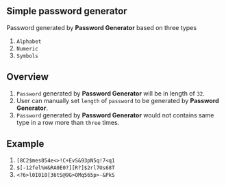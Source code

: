 Simple password generator
--
Password generated by **Password Generator** based on three types
1. `Alphabet`
2. `Numeric`
3. `Symbols`

Overview
--
1. `Password` generated by **Password Generator** will be in length of `32`.
2. User can manually set `length` of `password` to be generated by **Password Generator**.
3. `Password` generated by **Password Generator** would not contains same type in a row more than `three` times.

Example
--
1. `[8C2$mes854e<>!C+EvS&93pN5q!7<q1`
2. `$[-12fel%W&RA0E0?][R?]$2rl7Us68T`
3. `<?6>l0I010[36tS@9G>OMq565p>-&PkS`
